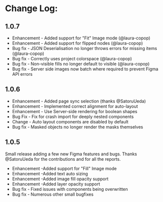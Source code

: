 ﻿# Change Log:

## 1.0.7

- Enhancement - Added support for "Fit" Image mode (@laura-copop)
- Enhancement - Added support for flipped nodes (@laura-copop)
- Bug fix - JSON Deserialisation no longer throws errors for missing items (@laura-copop)
- Bug fix - Correctly uses project colorspace (@laura-copop)
- Bug fix - Non-visible fills no longer default to visible (@laura-copop)
- Bug fix - Server side images now batch where required to prevent Figma API errors

## 1.0.6

- Enhancement - Added page sync selection (thanks @SatoruUeda)
- Enhancement - Implemented correct alignment for auto-layout
- Enhancement - Use Server-side rendering for boolean shapes
- Bug Fix - Fix for crash import for deeply nested components
- Change - Auto layout components are disabled by default
- Bug fix - Masked objects no longer render the masks themselves

## 1.0.5

Small release adding a few new Figma features and bugs. Thanks @SatoruUeda for the contributions and for all the reports.

- Enhancement -Added support for "Fill" Image mode
- Enhancement -Added text auto sizing
- Enhancement -Added image fill opacity support
- Enhancement -Added layer opacity support
- Bug fix - Fixed issues with components being overwritten
- Bug fix - Numerous other small bugfixes